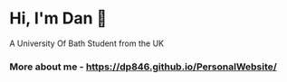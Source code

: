 # Hi, I'm Dan 👋  
A University Of Bath Student from the UK

### More about me - https://dp846.github.io/PersonalWebsite/

